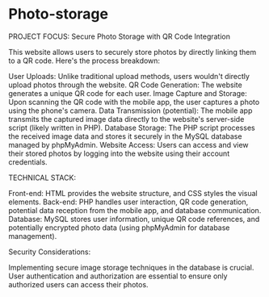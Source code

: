 # Photo-storage
PROJECT FOCUS: Secure Photo Storage with QR Code Integration

This website allows users to securely store photos by directly linking them to a QR code. Here's the process breakdown:

User Uploads: Unlike traditional upload methods, users wouldn't directly upload photos through the website.
QR Code Generation: The website generates a unique QR code for each user.
Image Capture and Storage: Upon scanning the QR code with the mobile app, the user captures a photo using the phone's camera.
Data Transmission (potential): The mobile app transmits the captured image data directly to the website's server-side script (likely written in PHP).
Database Storage: The PHP script processes the received image data and stores it securely in the MySQL database managed by phpMyAdmin.
Website Access: Users can access and view their stored photos by logging into the website using their account credentials.

TECHNICAL STACK:

Front-end: HTML provides the website structure, and CSS styles the visual elements.
Back-end: PHP handles user interaction, QR code generation, potential data reception from the mobile app, and database communication.
Database: MySQL stores user information, unique QR code references, and potentially encrypted photo data (using phpMyAdmin for database management).

Security Considerations:

Implementing secure image storage techniques in the database is crucial.
User authentication and authorization are essential to ensure only authorized users can access their photos.
